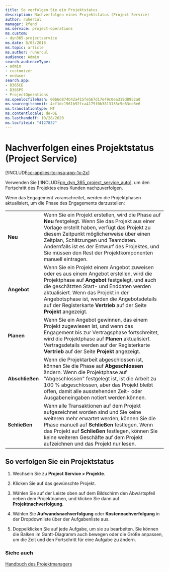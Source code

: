 ```yaml
---
title: So verfolgen Sie ein Projektstatus
description: Nachverfolgen eines Projektstatus (Project Service)
author: ruhercul
manager: kfend
ms.service: project-operations
ms.custom:
- dyn365-projectservice
ms.date: 8/03/2018
ms.topic: article
ms.author: ruhercul
audience: Admin
search.audienceType:
- admin
- customizer
- enduser
search.app:
- D365CE
- D365PS
- ProjectOperations
ms.openlocfilehash: 00b6d874b42a415fe567d17e49c0ea319d8952a0
ms.sourcegitcommit: 4cf1dc1561b92fca4175f0b3813133c5e63ce8e6
ms.translationtype: HT
ms.contentlocale: de-DE
ms.lasthandoff: 10/28/2020
ms.locfileid: "4127832"
---
```

# <a name="track-a-projects-status-project-service"></a>Nachverfolgen eines Projektstatus (Project Service)

[!INCLUDE[cc-applies-to-psa-app-1x-2x](../includes/cc-applies-to-psa-app-1x-2x.md)]

Verwenden Sie [!INCLUDE[pn_dyn_365_project_service_auto](../includes/pn-dyn-365-project-service-auto.md)], um den Fortschritt des Projektes eines Kunden nachzuverfolgen.  

Wenn das Engagement voranschreitet, werden die Projektphasen aktualisiert, um die Phase des Engagements darzustellen:  


|              |                                                                                                                                                                                                                                                                                                  |
|--------------|--------------------------------------------------------------------------------------------------------------------------------------------------------------------------------------------------------------------------------------------------------------------------------------------------|
|   **Neu**    | Wenn Sie ein Projekt erstellen, wird die Phase auf **Neu** festgelegt. Wenn Sie das Projekt aus einer Vorlage erstellt haben, verfügt das Projekt zu diesem Zeitpunkt möglicherweise über einen Zeitplan, Schätzungen und Teamdaten. Andernfalls ist es der Entwurf des Projektes, und Sie müssen den Rest der Projektkomponenten manuell eintragen. |
|  **Angebot**   |      Wenn Sie ein Projekt einem Angebot zuweisen oder es aus einem Angebot erstellen, wird die Projektphase auf **Angebot** festgelegt, und auch die geschätzten Start- und Enddaten werden aktualisiert. Wenn das Projekt in der Angebotsphase ist, werden die Angebotsdetails auf der Registerkarte **Vertrieb** auf der Seite **Projekt** angezeigt.      |
|   **Planen**   |                                     Wenn Sie ein Angebot gewinnen, das einem Projekt zugewiesen ist, und wenn das Engagement bis zur Vertragsphase fortschreitet, wird die Projektphase auf **Planen** aktualisiert. Vertragsdetails werden auf der Registerkarte **Vertrieb** auf der Seite **Projekt** angezeigt.                                      |
| **Abschließen** |                    Wenn die Projektarbeit abgeschlossen ist, können Sie die Phase auf **Abgeschlossen** ändern. Wenn die Projektphase auf "Abgeschlossen" festgelegt ist, ist die Arbeit zu 100 % abgeschlossen, aber das Projekt bleibt offen, damit alle ausstehenden Zeit- oder Ausgabeneingaben notiert werden können.                     |
|  **Schließen**   |           Wenn alle Transaktionen auf dem Projekt aufgezeichnet worden sind und Sie keine weiteren mehr erwartet werden, können Sie die Phase manuell auf **Schließen** festlegen. Wenn das Projekt auf **Schließen** festlegen, können Sie keine weiteren Geschäfte auf dem Projekt aufzeichnen und das Projekt nur lesen.           |

## <a name="to-track-a-projects-status"></a>So verfolgen Sie ein Projektstatus  

1.  Wechseln Sie zu **Project Service > Projekte**.  

2.  Klicken Sie auf das gewünschte Projekt.  

3.  Wählen Sie auf der Leiste oben auf dem Bildschirm den Abwärtspfeil neben dem Projektnamen, und klicken Sie dann auf **Projektnachverfolgung**.  

4.  Wählen Sie **Aufwandsnachverfolgung** oder **Kostennachverfolgung** in der Dropdownliste über der Aufgabenliste aus.  

5.  Doppelklicken Sie auf jede Aufgabe, um sie zu bearbeiten. Sie können die Balken im Gantt-Diagramm auch bewegen oder die Größe anpassen, um die Zeit und den Fortschritt für eine Aufgabe zu ändern.  

### <a name="see-also"></a>Siehe auch  
 [Handbuch des Projektmanagers](../psa/project-manager-guide.md)
